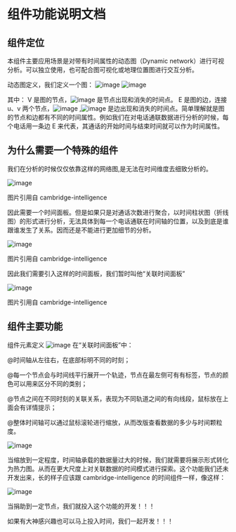 # 组件功能说明文档

## 组件定位

本组件主要应用场景是对带有时间属性的动态图（Dynamic network）进行可视分析。可以独立使用，也可配合图可视化或地理位置图进行交互分析。

动态图定义，我们定义一个图： ![image](https://user-images.githubusercontent.com/76591446/159164551-8e8deda7-a109-4135-8848-86e67dd46a16.png) ![image](https://user-images.githubusercontent.com/76591446/159164558-9bb76026-3d2b-44e9-9374-6b88175f787f.png)

其中： V 是图的节点，![image](https://user-images.githubusercontent.com/76591446/159164606-6935714d-68a8-42f1-8949-19fdfcec863e.png) 是节点出现和消失的时间点。 E 是图的边，连接 u、v 两个节点，![image](https://user-images.githubusercontent.com/76591446/159164618-94232734-50c2-4aa2-a7d5-d2a17024fc60.png) ,![image](https://user-images.githubusercontent.com/76591446/159164625-8fb04319-4642-4629-b560-dfb5c03c9df5.png) 是边出现和消失的时间点。简单理解就是图的节点和边都有不同的时间属性。例如我们在对电话通联数据进行分析的时候，每个电话用一条边 E 来代表，其通话的开始时间与结束时间就可以作为时间属性。

## 为什么需要一个特殊的组件

我们在分析的时候仅仅依靠这样的网络图,是无法在时间维度去细致分析的。

![image](https://user-images.githubusercontent.com/76591446/159164667-e00264e8-0ab4-4fd2-b8a8-7fb5edcfe063.png)

图片引用自 cambridge-intelligence

因此需要一个时间面板。但是如果只是对通话次数进行聚合，以时间柱状图（折线图）的形式进行分析，无法具体到每一个电话通联在时间轴的位置，以及到底是谁跟谁发生了关系。因而还是不能进行更加细节的分析。

![image](https://user-images.githubusercontent.com/76591446/159164683-ead65120-8174-4e43-89c7-abf6ba1d9c58.png)

图片引用自 cambridge-intelligence

因此我们需要引入这样的时间面板，我们暂时叫他“关联时间面板”

![image](https://user-images.githubusercontent.com/76591446/159164694-7f4c4c56-382b-4210-9e10-4fedf253fcfb.png)

图片引用自 cambridge-intelligence

## 组件主要功能

组件元素定义 ![image](https://user-images.githubusercontent.com/76591446/178099282-98f5dc78-d05b-4ddd-832e-754f284ce23b.png) 在“关联时间面板”中：

@时间轴从左往右，在底部标明不同的时刻；

@每一个节点会与时间线平行展开一个轨迹，节点在最左侧可有有标签，节点的颜色可以用来区分不同的类别；

@节点之间在不同时刻的关联关系，表现为不同轨道之间的有向线段，鼠标放在上面会有详情提示；

@整体时间轴可以通过鼠标滚轮进行缩放，从而改版查看数据的多少与时间颗粒度。

![image](https://user-images.githubusercontent.com/76591446/159164752-6c0b5433-a2c9-4d8f-8d79-ea2023b8cabe.png)

当缩放到一定程度，时间轴承载的数据量过大的时候，我们就需要将展示形式转化为热力图。从而在更大尺度上对关联数据的时间模式进行探索。这个功能我们还未开发出来，长的样子应该跟 cambridge-intelligence 的时间组件一样，像这样：

![image](https://user-images.githubusercontent.com/76591446/159164824-6190febd-5257-4d94-b7e1-4021e5764328.png)

当捐助到一定节点，我们就投入这个功能的开发！！！

如果有大神感兴趣也可以马上投入时间，我们一起开发！！！
